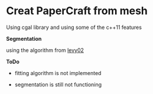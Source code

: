 # Creat PaperCraft from mesh #
Using cgal library and using some of the c++11 features

**Segmentation**

using the algorithm from [levy02](www.cs.jhu.edu/~misha/Fall09/Levy02.pdf)

**ToDo**

- fitting algorithm is not implemented

- segmentation is still not functioning
